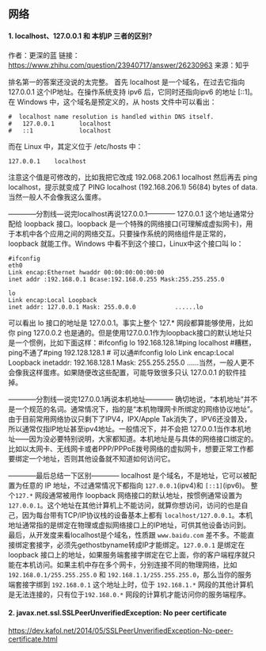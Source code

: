 ## 网络

#### 1. localhost、127.0.0.1 和 本机IP 三者的区别?
作者：更深的蓝
链接：https://www.zhihu.com/question/23940717/answer/26230963
来源：知乎

排名第一的答案还没说的太完整。
首先 localhost 是一个域名，在过去它指向 127.0.0.1 这个IP地址。在操作系统支持 ipv6 后，它同时还指向ipv6 的地址 [::1]。
在 Windows 中，这个域名是预定义的，从 hosts 文件中可以看出：
```
#  localhost name resolution is handled within DNS itself.
#	127.0.0.1       localhost
#	::1             localhost
```

而在 Linux 中，其定义位于 /etc/hosts 中：
```
127.0.0.1    localhost
```
注意这个值是可修改的，比如我把它改成
192.068.206.1    localhost
然后再去 ping localhost，提示就变成了
PING localhost (192.168.206.1) 56(84) bytes of data.
当然一般人不会像我这么蛋疼。

————分割线—说完localhost再说127.0.0.1————
127.0.0.1 这个地址通常分配给 loopback 接口。loopback 是一个特殊的网络接口(可理解成虚拟网卡)，用于本机中各个应用之间的网络交互。只要操作系统的网络组件是正常的，loopback 就能工作。Windows 中看不到这个接口，Linux中这个接口叫 lo：
```
#ifconfig
eth0
Link encap:Ethernet hwaddr 00:00:00:00:00:00
inet addr :192.168.0.1 Bcase:192.168.0.255 Mask:255.255.255.0

lo
Link encap:Local Loopback
inet addr: 127.0.0.1 Mask: 255.0.0.0           ......lo
```
可以看出 lo 接口的地址是 127.0.0.1。事实上整个 127.* 网段都算能够使用，比如你 ping 127.0.0.2 也是通的。但是使用127.0.0.1作为loopback接口的默认地址只是一个惯例，比如下面这样：#ifconfig lo 192.168.128.1#ping localhost   #糟糕，ping不通了#ping 192.128.128.1  # 可以通#ifconfig lolo        Link encap:Local Loopback           inetaddr: 192.168.128.1 Mask: 255.255.255.0           ......当然，一般人更不会像我这样蛋疼。如果随便改这些配置，可能导致很多只认 127.0.0.1 的软件挂掉。

————分割线—说完127.0.0.1再说本机地址————
确切地说，“本机地址”并不是一个规范的名词。通常情况下，指的是“本机物理网卡所绑定的网络协议地址”。由于目前常用网络协议只剩下了IPV4，IPX/Apple Tak消失了，IPV6还没普及，所以通常仅指IP地址甚至ipv4地址。一般情况下，并不会把 127.0.0.1当作本机地址——因为没必要特别说明，大家都知道。本机地址是与具体的网络接口绑定的。比如以太网卡、无线网卡或者PPP/PPPoE拨号网络的虚拟网卡，想要正常工作都要绑定一个地址，否则其他设备就不知道如何访问它。

————最后总结一下区别————
localhost 是个域名，不是地址，它可以被配置为任意的 IP 地址，不过通常情况下都指向 `127.0.0.1`(ipv4)和 `[::1]`(ipv6)。
整个`127.*` 网段通常被用作 loopback 网络接口的默认地址，按惯例通常设置为 `127.0.0.1`。这个地址在其他计算机上不能访问，就算你想访问，访问的也是自己，因为每台带有TCP/IP协议栈的设备基本上都有 `localhost/127.0.0.1`。本机地址通常指的是绑定在物理或虚拟网络接口上的IP地址，可供其他设备访问到。
最后，从开发度来看localhost是个域名，性质跟 `www.baidu.com` 差不多。不能直接绑定套接字，必须先gethostbyname转成IP才能绑定。`127.0.0.1` 是绑定在 loopback 接口上的地址，如果服务端套接字绑定在它上面，你的客户端程序就只能在本机访问。如果主机中存在多个网卡，分别连接不同的物理网络，比如 `192.168.0.1/255.255.255.0` 和 `192.168.1.1/255.255.255.0`，那么当你的服务端套接字绑到 `192.168.0.1` 这个地址上时，位于 `192.168.1.*` 网段的其他计算机是无法连接的，只有位于`192.168.0.*` 网段的计算机才能访问你的服务端程序。

#### 2. javax.net.ssl.SSLPeerUnverifiedException: No peer certificate

https://dev.kafol.net/2014/05/SSLPeerUnverifiedException-No-peer-certificate.html